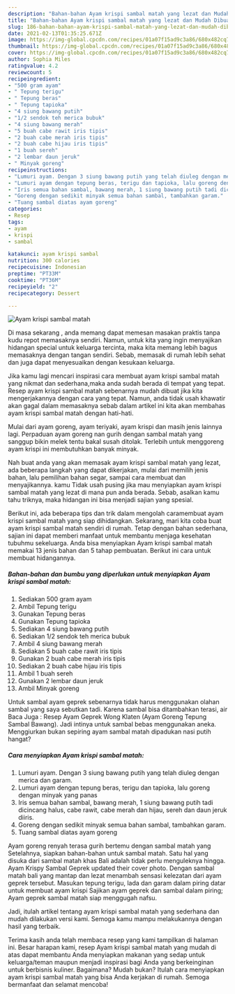 ```yaml
---
description: "Bahan-bahan Ayam krispi sambal matah yang lezat dan Mudah Dibuat"
title: "Bahan-bahan Ayam krispi sambal matah yang lezat dan Mudah Dibuat"
slug: 186-bahan-bahan-ayam-krispi-sambal-matah-yang-lezat-dan-mudah-dibuat
date: 2021-02-13T01:35:25.671Z
image: https://img-global.cpcdn.com/recipes/01a07f15ad9c3a86/680x482cq70/ayam-krispi-sambal-matah-foto-resep-utama.jpg
thumbnail: https://img-global.cpcdn.com/recipes/01a07f15ad9c3a86/680x482cq70/ayam-krispi-sambal-matah-foto-resep-utama.jpg
cover: https://img-global.cpcdn.com/recipes/01a07f15ad9c3a86/680x482cq70/ayam-krispi-sambal-matah-foto-resep-utama.jpg
author: Sophia Miles
ratingvalue: 4.2
reviewcount: 5
recipeingredient:
- "500 gram ayam"
- " Tepung terigu"
- " Tepung beras"
- " Tepung tapioka"
- "4 siung bawang putih"
- "1/2 sendok teh merica bubuk"
- "4 siung bawang merah"
- "5 buah cabe rawit iris tipis"
- "2 buah cabe merah iris tipis"
- "2 buah cabe hijau iris tipis"
- "1 buah sereh"
- "2 lembar daun jeruk"
- " Minyak goreng"
recipeinstructions:
- "Lumuri ayam. Dengan 3 siung bawang putih yang telah diuleg dengan merica dan garam."
- "Lumuri ayam dengan tepung beras, terigu dan tapioka, lalu goreng dengan minyak yang panas"
- "Iris semua bahan sambal, bawang merah, 1 siung bawang putih tadi dicincang halus, cabe rawit, cabe merah dan hijau, sereh dan daun jeruk diiris."
- "Goreng dengan sedikit minyak semua bahan sambal, tambahkan garam."
- "Tuang sambal diatas ayam goreng"
categories:
- Resep
tags:
- ayam
- krispi
- sambal

katakunci: ayam krispi sambal 
nutrition: 300 calories
recipecuisine: Indonesian
preptime: "PT33M"
cooktime: "PT36M"
recipeyield: "2"
recipecategory: Dessert

---
```



![Ayam krispi sambal matah](https://img-global.cpcdn.com/recipes/01a07f15ad9c3a86/680x482cq70/ayam-krispi-sambal-matah-foto-resep-utama.jpg)

Di masa  sekarang , anda memang dapat memesan masakan praktis tanpa kudu repot memasaknya sendiri. Namun, untuk kita yang ingin menyajikan hidangan special untuk keluarga tercinta, maka kita memang lebih bagus memasaknya dengan tangan sendiri. Sebab, memasak di rumah lebih sehat dan juga dapat menyesuaikan dengan kesukaan keluarga.

Jika kamu lagi mencari inspirasi cara membuat ayam krispi sambal matah yang nikmat dan sederhana,maka anda sudah berada di tempat yang tepat. Resep ayam krispi sambal matah  sebenarnya mudah dibuat jika kita mengerjakannya dengan cara yang tepat. Namun, anda tidak usah khawatir akan gagal dalam memasaknya 
sebab dalam artikel ini kita akan membahas ayam krispi sambal matah dengan hati-hati.  

Mulai dari ayam goreng, ayam teriyaki, ayam krispi dan masih jenis lainnya lagi. Perpaduan ayam goreng nan gurih dengan sambal matah yang sanggup bikin melek tentu bakal susah ditolak. Terlebih untuk menggoreng ayam krispi ini membutuhkan banyak minyak.

Nah buat anda yang akan memasak ayam krispi sambal matah yang lezat, ada beberapa langkah yang dapat dikerjakan, mulai dari memilih jenis bahan, lalu pemilihan bahan segar, sampai cara membuat dan menyajikannya. kamu Tidak usah pusing jika mau menyiapkan ayam krispi sambal matah yang lezat di mana pun anda berada. Sebab, asalkan kamu  tahu triknya, maka hidangan ini bisa menjadi sajian yang spesial.

Berikut ini, ada beberapa tips dan trik dalam mengolah caramembuat ayam krispi sambal matah yang siap dihidangkan. Sekarang, mari kita coba buat ayam krispi sambal matah sendiri di rumah. Tetap dengan bahan sederhana, sajian ini dapat memberi manfaat untuk membantu menjaga kesehatan tubuhmu sekeluarga. Anda bisa menyiapkan Ayam krispi sambal matah memakai 13 jenis bahan dan 5 tahap pembuatan. Berikut ini cara untuk membuat hidangannya.

<!--inarticleads1-->

##### Bahan-bahan dan bumbu yang diperlukan untuk menyiapkan Ayam krispi sambal matah:

1. Sediakan 500 gram ayam
1. Ambil  Tepung terigu
1. Gunakan  Tepung beras
1. Gunakan  Tepung tapioka
1. Sediakan 4 siung bawang putih
1. Sediakan 1/2 sendok teh merica bubuk
1. Ambil 4 siung bawang merah
1. Sediakan 5 buah cabe rawit iris tipis
1. Gunakan 2 buah cabe merah iris tipis
1. Sediakan 2 buah cabe hijau iris tipis
1. Ambil 1 buah sereh
1. Gunakan 2 lembar daun jeruk
1. Ambil  Minyak goreng


Untuk sambal ayam geprek sebenarnya tidak harus menggunakan olahan sambal yang saya sebutkan tadi. Karena sambal bisa ditambahkan terasi, air Baca Juga : Resep Ayam Geprek Wong Klaten (Ayam Goreng Tepung Sambal Bawang). Jadi intinya untuk sambal bebas menggunakan aneka. Menggiurkan bukan sepiring ayam sambal matah dipadukan nasi putih hangat? 

<!--inarticleads2-->

##### Cara menyiapkan Ayam krispi sambal matah:

1. Lumuri ayam. Dengan 3 siung bawang putih yang telah diuleg dengan merica dan garam.
1. Lumuri ayam dengan tepung beras, terigu dan tapioka, lalu goreng dengan minyak yang panas
1. Iris semua bahan sambal, bawang merah, 1 siung bawang putih tadi dicincang halus, cabe rawit, cabe merah dan hijau, sereh dan daun jeruk diiris.
1. Goreng dengan sedikit minyak semua bahan sambal, tambahkan garam.
1. Tuang sambal diatas ayam goreng


Ayam goreng renyah terasa gurih bertemu dengan sambal matah yang Setelahnya, siapkan bahan-bahan untuk sambal matah. Satu hal yang disuka dari sambal matah khas Bali adalah tidak perlu menguleknya hingga. Ayam Krispy Sambal Geprek updated their cover photo. Dengan sambal matah bali yang mantap dan lezat menambah sensasi kelezatan dari ayam geprek tersebut. Masukan tepung terigu, lada dan garam dalam piring datar untuk membuat ayam krispi Sajikan ayam geprek dan sambal dalam piring; Ayam geprek sambal matah siap menggugah nafsu. 

Jadi, itulah artikel tentang  ayam krispi sambal matah  yang sederhana dan mudah dilakukan versi kami. Semoga kamu mampu melakukannya dengan hasil yang terbaik. 

Terima kasih anda telah membaca resep yang kami tampilkan di halaman ini. Besar harapan kami, resep  Ayam krispi sambal matah yang mudah di atas dapat membantu Anda menyiapkan makanan yang sedap untuk keluarga/teman maupun menjadi inspirasi bagi Anda yang berkeinginan untuk berbisnis kuliner. Bagaimana? Mudah bukan? Itulah cara menyiapkan ayam krispi sambal matah yang bisa Anda kerjakan di rumah. Semoga bermanfaat dan selamat mencoba!

